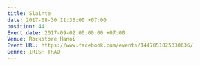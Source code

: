 ```yaml
---
title: Slainte
date: 2017-08-30 11:33:00 +07:00
position: 44
Event date: 2017-09-02 00:00:00 +07:00
Venue: Rockstore Hanoi
Event URL: https://www.facebook.com/events/1447851025330636/
Genre: IRISH TRAD
---
```


